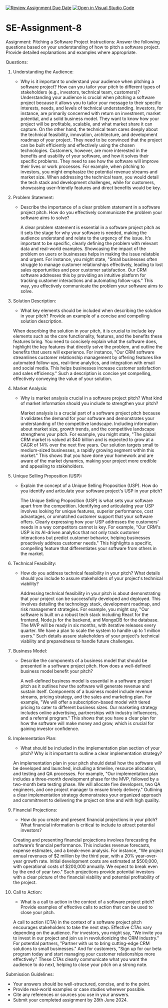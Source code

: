 [![Review Assignment Due Date](https://classroom.github.com/assets/deadline-readme-button-22041afd0340ce965d47ae6ef1cefeee28c7c493a6346c4f15d667ab976d596c.svg)](https://classroom.github.com/a/4bgukiqw)
[![Open in Visual Studio Code](https://classroom.github.com/assets/open-in-vscode-2e0aaae1b6195c2367325f4f02e2d04e9abb55f0b24a779b69b11b9e10269abc.svg)](https://classroom.github.com/online_ide?assignment_repo_id=15322033&assignment_repo_type=AssignmentRepo)
# SE-Assignment-8
 Assignment: Pitching a Software Project
 Instructions:
Answer the following questions based on your understanding of how to pitch a software project. Provide detailed explanations and examples where appropriate.

 Questions:

1. Understanding the Audience:
   - Why is it important to understand your audience when pitching a software project? How can you tailor your pitch to different types of stakeholders (e.g., investors, technical team, customers)?
    Understanding your audience is crucial when pitching a software project because it allows you to tailor your message to their specific interests, needs, and levels of technical understanding. Investors, for instance, are primarily concerned with return on investment, market potential, and a solid business model. They want to know how your project will be profitable, scalable, and what market share it can capture. On the other hand, the technical team cares deeply about the technical feasibility, innovation, architecture, and development roadmap of your project. They need to be convinced that the project can be built efficiently and effectively using the chosen technologies. Customers, however, are more interested in the benefits and usability of your software, and how it solves their specific problems. They need to see how the software will improve their lives or work processes. For example, when pitching to investors, you might emphasize the potential revenue streams and market size. When addressing the technical team, you would detail the tech stack and development challenges, while for customers, showcasing user-friendly features and direct benefits would be key.


2. Problem Statement:
   - Describe the importance of a clear problem statement in a software project pitch. How do you effectively communicate the problem your software aims to solve?
    
     A clear problem statement is essential in a software project pitch as it sets the stage for why your software is needed, making the audience understand and relate to the urgency of the issue. It’s important to be specific, clearly defining the problem with relevant data and real-world examples. Showcasing the impact of the problem on users or businesses helps in making the issue relatable and urgent. For instance, you might state, "Small businesses often struggle to manage customer relationships effectively, leading to lost sales opportunities and poor customer satisfaction. Our CRM software addresses this by providing an intuitive platform for tracking customer interactions and automating follow-ups." This way, you effectively communicate the problem your software aims to solve.

3. Solution Description:
   - What key elements should be included when describing the solution in your pitch? Provide an example of a concise and compelling solution description.
     
    When describing the solution in your pitch, it is crucial to include key elements such as the core functionality, features, and the benefits these features bring. You need to concisely explain what the software does, highlight the key features that directly solve the problem, and outline the benefits that users will experience. For instance, "Our CRM software streamlines customer relationship management by offering features like automated follow-ups, real-time analytics, and integration with email and social media. This helps businesses increase customer satisfaction and sales efficiency." Such a description is concise yet compelling, effectively conveying the value of your solution. 

4. Market Analysis:
   - Why is market analysis crucial in a software project pitch? What kind of market information should you include to strengthen your pitch?
    
     Market analysis is a crucial part of a software project pitch because it validates the demand for your software and demonstrates your understanding of the competitive landscape. Including information about market size, growth trends, and the competitive landscape strengthens your pitch. For example, you might state, "The global CRM market is valued at $40 billion and is expected to grow at a CAGR of 14% over the next five years. Our solution targets small to medium-sized businesses, a rapidly growing segment within this market." This shows that you have done your homework and are aware of the market dynamics, making your project more credible and appealing to stakeholders.

5. Unique Selling Proposition (USP):
   - Explain the concept of a Unique Selling Proposition (USP). How do you identify and articulate your software project's USP in your pitch?
    
     The Unique Selling Proposition (USP) is what sets your software apart from the competition. Identifying and articulating your USP involves looking for unique features, superior performance, cost advantages, or unmatched customer support that your software offers. Clearly expressing how your USP addresses the customers' needs in a way competitors cannot is key. For example, "Our CRM's USP is its AI-driven analytics that not only track customer interactions but predict customer behavior, helping businesses proactively address customer needs." This highlights a specific, compelling feature that differentiates your software from others in the market.

6. Technical Feasibility:
   - How do you address technical feasibility in your pitch? What details should you include to assure stakeholders of your project's technical viability?
    
     Addressing technical feasibility in your pitch is about demonstrating that your project can be successfully developed and deployed. This involves detailing the technology stack, development roadmap, and risk management strategies. For example, you might say, "Our software is built on a robust tech stack including React for the frontend, Node.js for the backend, and MongoDB for the database. The MVP will be ready in six months, with iterative releases every quarter. We have a plan to scale the system to handle up to 1 million users." Such details assure stakeholders of your project's technical viability and preparedness to handle future challenges.

7. Business Model:
   - Describe the components of a business model that should be presented in a software project pitch. How does a well-defined business model benefit your pitch?
    
     A well-defined business model is essential in a software project pitch as it outlines how the software will generate revenue and sustain itself. Components of a business model include revenue streams, pricing strategy, and the sales and marketing plan. For example, "We will offer a subscription-based model with tiered pricing to cater to different business sizes. Our marketing strategy includes online advertising, partnerships with industry influencers, and a referral program." This shows that you have a clear plan for how the software will make money and grow, which is crucial for gaining investor confidence.

8. Implementation Plan:
   - What should be included in the implementation plan section of your pitch? Why is it important to outline a clear implementation strategy?
    
    An implementation plan in your pitch should detail how the software will be developed and launched, including a timeline, resource allocation, and testing and QA processes. For example, "Our implementation plan includes a three-month development phase for the MVP, followed by a two-month beta testing phase. We will allocate five developers, two QA engineers, and one project manager to ensure timely delivery." Outlining a clear implementation strategy demonstrates your organized approach and commitment to delivering the project on time and with high quality.

9. Financial Projections:
   - How do you create and present financial projections in your pitch? What financial information is critical to include to attract potential investors?
    
    Creating and presenting financial projections involves forecasting the software’s financial performance. This includes revenue forecasts, expense estimates, and a break-even analysis. For instance, "We project annual revenues of $2 million by the third year, with a 20% year-over-year growth rate. Initial development costs are estimated at $500,000, with operational costs of $200,000 annually. We expect to break even by the end of year two." Such projections provide potential investors with a clear picture of the financial viability and potential profitability of the project.

10. Call to Action:
    - What is a call to action in the context of a software project pitch? Provide examples of effective calls to action that can be used to close your pitch.
     
     A call to action (CTA) in the context of a software project pitch encourages stakeholders to take the next step. Effective CTAs vary depending on the audience. For investors, you might say, "We invite you to invest in our project and join us in revolutionizing the CRM industry." For potential partners, "Partner with us to bring cutting-edge CRM solutions to small businesses." And for customers, "Sign up for our beta program today and start managing your customer relationships more effectively." These CTAs clearly communicate what you want the audience to do next, helping to close your pitch on a strong note. 

 Submission Guidelines:
- Your answers should be well-structured, concise, and to the point.
- Provide real-world examples or case studies wherever possible.
- Cite any references or sources you use in your answers.
- Submit your completed assignment by 28th June 2024.


